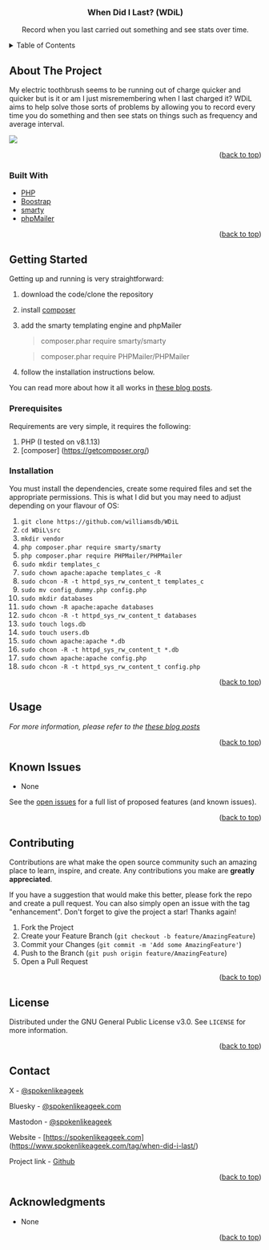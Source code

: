 <a name="readme-top"></a>


<!-- PROJECT LOGO -->
<br />
<div align="center">

<h3 align="center">When Did I Last? (WDiL)</h3>

  <p align="center">
    Record when you last carried out something and see stats over time.
    <br />
  </p>
</div>



<!-- TABLE OF CONTENTS -->
<details>
  <summary>Table of Contents</summary>
  <ol>
    <li>
      <a href="#about-the-project">About The Project</a>
      <ul>
        <li><a href="#built-with">Built With</a></li>
      </ul>
    </li>
    <li>
      <a href="#getting-started">Getting Started</a>
      <ul>
        <li><a href="#prerequisites">Prerequisites</a></li>
        <li><a href="#installation">Installation</a></li>
      </ul>
    </li>
    <li><a href="#usage">Usage</a></li>
    <li><a href="#roadmap">Roadmap</a></li>
    <li><a href="#contributing">Contributing</a></li>
    <li><a href="#license">License</a></li>
    <li><a href="#contact">Contact</a></li>
    <li><a href="#acknowledgments">Acknowledgments</a></li>
  </ol>
</details>



<!-- ABOUT THE PROJECT -->
## About The Project

My electric toothbrush seems to be running out of charge quicker and quicker but is it or am I just misremembering when I last charged it? WDiL aims to help solve those sorts of problems by allowing you to record every time you do something and then see stats on things such as frequency and average interval.

![](https://www.spokenlikeageek.com/wp-content/uploads/2024/09/2024-09-14-15-40-48.png)

<p align="right">(<a href="#readme-top">back to top</a>)</p>



### Built With

* [PHP](https://php.net)
* [Boostrap](https://getbootstrap.com/)
* [smarty](https://github.com/smarty-php/smarty)
* [phpMailer](https://github.com/PHPMailer/PHPMailer)

<p align="right">(<a href="#readme-top">back to top</a>)</p>



<!-- GETTING STARTED -->
## Getting Started

Getting up and running is very straightforward:

1. download the code/clone the repository
2. install [composer](https://getcomposer.org/)
3. add the smarty templating engine and phpMailer
    
    > composer.phar require smarty/smarty
    
    > composer.phar require PHPMailer/PHPMailer
4. follow the installation instructions below.


You can read more about how it all works in [these blog posts](https://www.spokenlikeageek.com/tag/when-did-i-last/).

### Prerequisites

Requirements are very simple, it requires the following:

1. PHP (I tested on v8.1.13)
2. [composer] (https://getcomposer.org/)

### Installation

You must install the dependencies, create some required files and set the appropriate permissions. This is what I did but you may need to adjust depending on your flavour of OS:

1. ```git clone https://github.com/williamsdb/WDiL```
2. ```cd WDiL\src```
1. ```mkdir vendor```
2. ```php composer.phar require smarty/smarty```
3. ```php composer.phar require PHPMailer/PHPMailer```
3. ```sudo mkdir templates_c```
4. ```sudo chown apache:apache templates_c -R```
5. ```sudo chcon -R -t httpd_sys_rw_content_t templates_c```
6. ```sudo mv config_dummy.php config.php```
7. ```sudo mkdir databases```
8. ```sudo chown -R apache:apache databases```
9. ```sudo chcon -R -t httpd_sys_rw_content_t databases```
10. ```sudo touch logs.db```
11. ```sudo touch users.db```
12. ```sudo chown apache:apache *.db```
13. ```sudo chcon -R -t httpd_sys_rw_content_t *.db```
14. ```sudo chown apache:apache config.php```
15. ```sudo chcon -R -t httpd_sys_rw_content_t config.php```

<p align="right">(<a href="#readme-top">back to top</a>)</p>



<!-- USAGE EXAMPLES -->
## Usage

_For more information, please refer to the [these blog posts](https://www.spokenlikeageek.com/tag/when-did-i-last/)_

<p align="right">(<a href="#readme-top">back to top</a>)</p>



<!-- ROADMAP -->
## Known Issues

- None

See the [open issues](https://github.com/williamsdb/WDiL/issues) for a full list of proposed features (and known issues).

<p align="right">(<a href="#readme-top">back to top</a>)</p>



<!-- CONTRIBUTING -->
## Contributing

Contributions are what make the open source community such an amazing place to learn, inspire, and create. Any contributions you make are **greatly appreciated**.

If you have a suggestion that would make this better, please fork the repo and create a pull request. You can also simply open an issue with the tag "enhancement".
Don't forget to give the project a star! Thanks again!

1. Fork the Project
2. Create your Feature Branch (`git checkout -b feature/AmazingFeature`)
3. Commit your Changes (`git commit -m 'Add some AmazingFeature'`)
4. Push to the Branch (`git push origin feature/AmazingFeature`)
5. Open a Pull Request

<p align="right">(<a href="#readme-top">back to top</a>)</p>



<!-- LICENSE -->
## License

Distributed under the GNU General Public License v3.0. See `LICENSE` for more information.

<p align="right">(<a href="#readme-top">back to top</a>)</p>



<!-- CONTACT -->
## Contact

X - [@spokenlikeageek](https://x.com/spokenlikeageek) 

Bluesky - [@spokenlikeageek.com](https://bsky.app/profile/spokenlikeageek.com)

Mastodon - [@spokenlikeageek](https://techhub.social/@spokenlikeageek)

Website - [https://spokenlikeageek.com] (https://www.spokenlikeageek.com/tag/when-did-i-last/)


Project link - [Github](https://github.com/williamsdb/WDiL)

<p align="right">(<a href="#readme-top">back to top</a>)</p>



<!-- ACKNOWLEDGMENTS -->
## Acknowledgments

* None

<p align="right">(<a href="#readme-top">back to top</a>)</p>



<!-- MARKDOWN LINKS & IMAGES -->
<!-- https://www.markdownguide.org/basic-syntax/#reference-style-links -->
[contributors-shield]: https://img.shields.io/github/contributors/github_username/repo_name.svg?style=for-the-badge
[contributors-url]: https://github.com/github_username/repo_name/graphs/contributors
[forks-shield]: https://img.shields.io/github/forks/github_username/repo_name.svg?style=for-the-badge
[forks-url]: https://github.com/github_username/repo_name/network/members
[stars-shield]: https://img.shields.io/github/stars/github_username/repo_name.svg?style=for-the-badge
[stars-url]: https://github.com/github_username/repo_name/stargazers
[issues-shield]: https://img.shields.io/github/issues/github_username/repo_name.svg?style=for-the-badge
[issues-url]: https://github.com/github_username/repo_name/issues
[license-shield]: https://img.shields.io/github/license/github_username/repo_name.svg?style=for-the-badge
[license-url]: https://github.com/github_username/repo_name/blob/master/LICENSE.txt
[linkedin-shield]: https://img.shields.io/badge/-LinkedIn-black.svg?style=for-the-badge&logo=linkedin&colorB=555
[linkedin-url]: https://linkedin.com/in/linkedin_username
[product-screenshot]: images/screenshot.png
[Next.js]: https://img.shields.io/badge/next.js-000000?style=for-the-badge&logo=nextdotjs&logoColor=white
[Next-url]: https://nextjs.org/
[React.js]: https://img.shields.io/badge/React-20232A?style=for-the-badge&logo=react&logoColor=61DAFB
[React-url]: https://reactjs.org/
[Vue.js]: https://img.shields.io/badge/Vue.js-35495E?style=for-the-badge&logo=vuedotjs&logoColor=4FC08D
[Vue-url]: https://vuejs.org/
[Angular.io]: https://img.shields.io/badge/Angular-DD0031?style=for-the-badge&logo=angular&logoColor=white
[Angular-url]: https://angular.io/
[Svelte.dev]: https://img.shields.io/badge/Svelte-4A4A55?style=for-the-badge&logo=svelte&logoColor=FF3E00
[Svelte-url]: https://svelte.dev/
[Laravel.com]: https://img.shields.io/badge/Laravel-FF2D20?style=for-the-badge&logo=laravel&logoColor=white
[Laravel-url]: https://laravel.com
[Bootstrap.com]: https://img.shields.io/badge/Bootstrap-563D7C?style=for-the-badge&logo=bootstrap&logoColor=white
[Bootstrap-url]: https://getbootstrap.com
[JQuery.com]: https://img.shields.io/badge/jQuery-0769AD?style=for-the-badge&logo=jquery&logoColor=white
[JQuery-url]: https://jquery.com 
